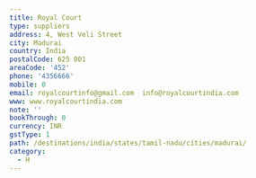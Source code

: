 ```yaml
---
title: Royal Court
type: suppliers
address: 4, West Veli Street
city: Madurai
country: India
postalCode: 625 001
areaCode: '452'
phone: '4356666'
mobile: 0
email: royalcourtinfo@gmail.com  info@royalcourtindia.com
www: www.royalcourtindia.com
note: ''
bookThrough: 0
currency: INR
gstType: 1
path: /destinations/india/states/tamil-nadu/cities/madurai/
category:
  - H
---
```


